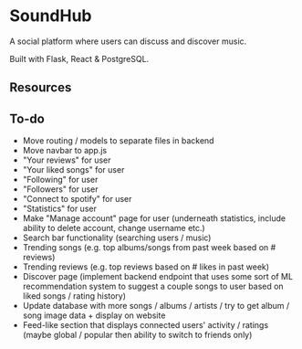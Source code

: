 # SoundHub
A social platform where users can discuss and discover music.

Built with Flask, React &amp; PostgreSQL.

## Resources

## To-do
- Move routing / models to separate files in backend
- Move navbar to app.js
- "Your reviews" for user
- "Your liked songs" for user
- "Following" for user
- "Followers" for user
- "Connect to spotify" for user
- "Statistics" for user
- Make "Manage account" page for user (underneath statistics, include ability to delete account, change username etc.)
- Search bar functionality (searching users / music)
- Trending songs (e.g. top albums/songs from past week based on # reviews)
- Trending reviews (e.g. top reviews based on # likes in past week)
- Discover page (implement backend endpoint that uses some sort of ML recommendation system to suggest a couple songs to user based on liked songs / rating history)
- Update database with more songs / albums / artists / try to get album / song image data + display on website
- Feed-like section that displays connected users' activity / ratings (maybe global / popular then ability to switch to friends only)